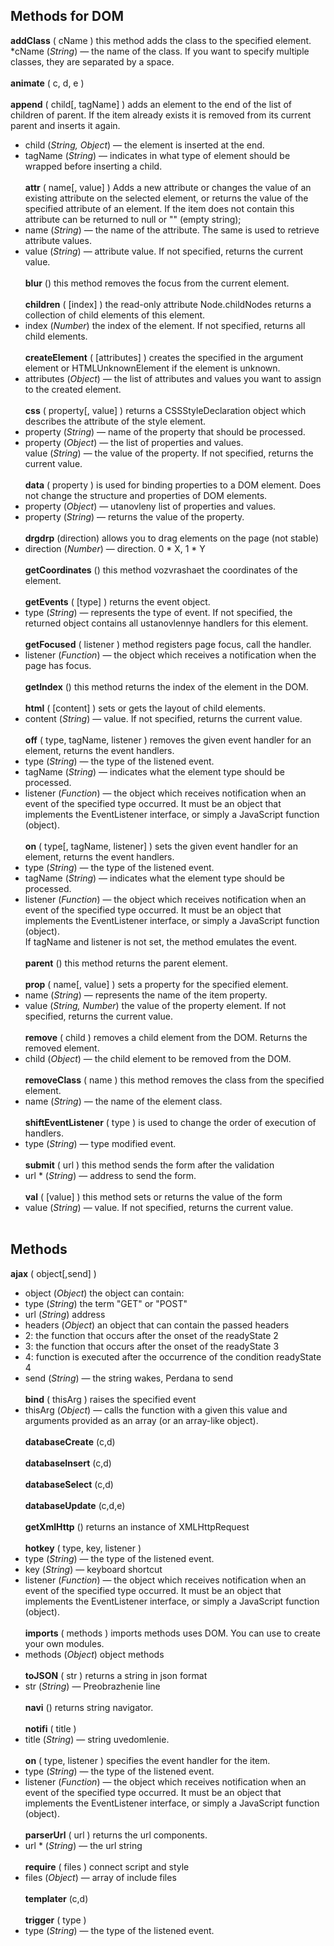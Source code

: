Methods for DOM
--------------------------------------------------------------------
**addClass** ( cName ) this method adds the class to the specified element.<br>
*сName (*String*) — the name of the class. If you want to specify multiple classes, they are separated by a space.<br><br>
**animate** ( c, d, e )<br><br>
**append** ( child[, tagName] ) adds an element to the end of the list of children of parent. If the item already exists it is removed from its current parent and inserts it again.<br>
* child (*String, Object*) — the element is inserted at the end.<br>
* tagName (*String*) — indicates in what type of element should be wrapped before inserting a child.<br><br>
**attr** ( name[, value] ) Adds a new attribute or changes the value of an existing attribute on the selected element, or returns the value of the specified attribute of an element. If the item does not contain this attribute can be returned to null or "" (empty string); <br>
* name (*String*) — the name of the attribute. The same is used to retrieve attribute values.<br>
* value (*String*) — attribute value. If not specified, returns the current value.<br><br>
**blur** () this method removes the focus from the current element.<br><br>
**children** ( [index] ) the read-only attribute Node.childNodes returns a collection of child elements of this element.<br>
* index (*Number*) the index of the element. If not specified, returns all child elements.<br><br>
**createElement** ( [attributes] ) creates the specified in the argument element or HTMLUnknownElement if the element is unknown.<br>
* attributes (*Object*) — the list of attributes and values you want to assign to the created element.<br><br>
**css** ( property[, value] ) returns a CSSStyleDeclaration object which describes the attribute of the style element.<br>
* property (*String*) — name of the property that should be processed.<br>
* property (*Object*) — the list of properties and values.<br>
value (*String*) — the value of the property. If not specified, returns the current value.<br><br>
**data** ( property ) is used for binding properties to a DOM element. Does not change the structure and properties of DOM elements.<br>
* property (*Object*) — utanovleny list of properties and values.<br>
* property (*String*) — returns the value of the property.<br><br>
**drgdrp** (direction) allows you to drag elements on the page (not stable)<br>
* direction (*Number*) — direction. 0 * X, 1 * Y<br><br>
**getCoordinates** () this method vozvrashaet the coordinates of the element.<br><br>
**getEvents** ( [type] ) returns the event object.<br>
* type (*String*) — represents the type of event. If not specified, the returned object contains all ustanovlennye handlers for this element.<br><br>
**getFocused** ( listener ) method registers page focus, call the handler.<br>
* listener (*Function*) — the object which receives a notification when the page has focus.<br><br>
**getIndex** () this method returns the index of the element in the DOM.<br><br>
**html** ( [content] ) sets or gets the layout of child elements.<br>
* content (*String*) — value. If not specified, returns the current value.<br><br>
**off** ( type, tagName, listener ) removes the given event handler for an element, returns the event handlers.<br>
* type (*String*) — the type of the listened event.<br>
* tagName (*String*) — indicates what the element type should be processed.<br>
* listener (*Function*) — the object which receives notification when an event of the specified type occurred. It must be an object that implements the EventListener interface, or simply a JavaScript function (object).<br><br>
**on** ( type[, tagName, listener] ) sets the given event handler for an element, returns the event handlers.<br>
* type (*String*) — the type of the listened event.<br>
* tagName (*String*) — indicates what the element type should be processed.<br>
* listener (*Function*) — the object which receives notification when an event of the specified type occurred. It must be an object that implements the EventListener interface, or simply a JavaScript function (object).<br>
If tagName and listener is not set, the method emulates the event.<br><br>
**parent** () this method returns the parent element.<br><br>
**prop** ( name[, value] ) sets a property for the specified element.<br>
* name (*String*) — represents the name of the item property.<br>
* value (*String, Number*) the value of the property element. If not specified, returns the current value.<br><br>
**remove** ( child ) removes a child element from the DOM. Returns the removed element.<br>
* child (*Object*) — the child element to be removed from the DOM.<br><br>
**removeClass** ( name ) this method removes the class from the specified element.<br>
* name (*String*) — the name of the element class.<br><br>
**shiftEventListener** ( type ) is used to change the order of execution of handlers.<br>
* type (*String*) — type modified event.<br><br>
**submit** ( url ) this method sends the form after the validation<br>
* url * (*String*) — address to send the form.<br><br>
**val** ( [value] ) this method sets or returns the value of the form<br>
* value (*String*) — value. If not specified, returns the current value.<br><br>

Methods
--------------------------------------------------------------------
**ajax** ( object[,send] )<br>
* object (*Object*) the object can contain:<br>
* type (*String*) the term "GET" or "POST"<br>
* url (*String*) address<br>
* headers (*Object*) an object that can contain the passed headers<br>
* 2: the function that occurs after the onset of the readyState 2<br>
* 3: the function that occurs after the onset of the readyState 3<br>
* 4: function is executed after the occurrence of the condition readyState 4<br>
* send (*String*) — the string wakes, Perdana to send<br><br>
**bind** ( thisArg ) raises the specified event<br>
* thisArg (*Object*) — calls the function with a given this value and arguments provided as an array (or an array-like object).<br><br>
	**databaseCreate** (c,d)<br><br>
	**databaseInsert** (c,d)<br><br>
	**databaseSelect** (c,d)<br><br>
	**databaseUpdate** (c,d,e)<br><br>
**getXmlHttp** () returns an instance of XMLHttpRequest<br><br>
**hotkey** ( type, key, listener )<br>
* type (*String*) — the type of the listened event.<br>
* key (*String*) — keyboard shortcut<br>
* listener (*Function*) — the object which receives notification when an event of the specified type occurred. It must be an object that implements the EventListener interface, or simply a JavaScript function (object).<br><br>
**imports** ( methods ) imports methods uses DOM. You can use to create your own modules.<br>
* methods (*Object*) object methods<br><br>
**toJSON** ( str ) returns a string in json format<br>
* str (*String*) — Preobrazhenie line<br><br>
**navi** () returns string navigator.<br><br>
**notifi** ( title )<br>
* title (*String*) — string uvedomlenie.<br><br>
**on** ( type, listener ) specifies the event handler for the item.<br>
* type (*String*) — the type of the listened event.<br>
* listener (*Function*) — the object which receives notification when an event of the specified type occurred. It must be an object that implements the EventListener interface, or simply a JavaScript function (object).<br><br>
**parserUrl** ( url ) returns the url components.<br>
* url * (*String*) — the url string<br><br>
**require** ( files ) connect script and style<br>
* files (*Object*) — array of include files<br><br>
	**templater** (c,d)<br><br>
**trigger** ( type )<br>
* type (*String*) — the type of the listened event.
